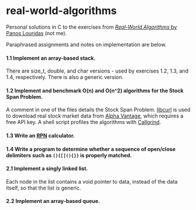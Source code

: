 # real-world-algorithms
Personal solutions in C to the exercises from [*Real-World Algorithms* by Panos Louridas](https://louridas.github.io/rwa/) (not me).

Paraphrased assignments and notes on implementation are below.

#### 1.1 Implement an array-based stack.
There are size_t, double, and char versions - used by exercises 1.2, 1.3, and 1.4, respectively. There is also a generic version.

#### 1.2 Implement and benchmark O(n) and O(n^2) algorithms for the Stock Span Problem.
A comment in one of the files details the Stock Span Problem. [libcurl](https://curl.haxx.se/libcurl/) is used to download real stock market data from [Alpha Vantage](https://www.alphavantage.co/), which requires a free API key. A shell script profiles the algorithms with [Callgrind](http://valgrind.org/docs/manual/cl-manual.html/).

#### 1.3 Write an [RPN](https://en.wikipedia.org/wiki/Reverse_Polish_notation) calculator.

#### 1.4 Write a program to determine whether a sequence of open/close delimiters such as `(){[](){}}` is properly matched.

#### 2.1 Implement a singly linked list.
Each node in the list contains a void pointer to data, instead of the data itself, so that the list is generic.

#### 2.2 Implement an array-based queue.
